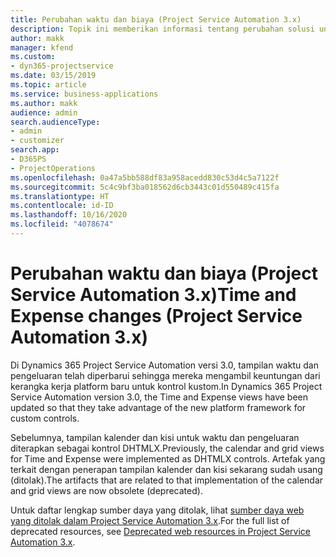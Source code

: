 ```yaml
---
title: Perubahan waktu dan biaya (Project Service Automation 3.x)
description: Topik ini memberikan informasi tentang perubahan solusi untuk waktu dan pengeluaran.
author: makk
manager: kfend
ms.custom:
- dyn365-projectservice
ms.date: 03/15/2019
ms.topic: article
ms.service: business-applications
ms.author: makk
audience: admin
search.audienceType:
- admin
- customizer
search.app:
- D365PS
- ProjectOperations
ms.openlocfilehash: 0a47a5bb588df83a958acedd830c53d4c5a7122f
ms.sourcegitcommit: 5c4c9bf3ba018562d6cb3443c01d550489c415fa
ms.translationtype: HT
ms.contentlocale: id-ID
ms.lasthandoff: 10/16/2020
ms.locfileid: "4078674"
---
```

# <a name="time-and-expense-changes-project-service-automation-3x"></a><span data-ttu-id="3487e-103">Perubahan waktu dan biaya (Project Service Automation 3.x)</span><span class="sxs-lookup"><span data-stu-id="3487e-103">Time and Expense changes (Project Service Automation 3.x)</span></span>

<span data-ttu-id="3487e-104">Di Dynamics 365 Project Service Automation versi 3.0, tampilan waktu dan pengeluaran telah diperbarui sehingga mereka mengambil keuntungan dari kerangka kerja platform baru untuk kontrol kustom.</span><span class="sxs-lookup"><span data-stu-id="3487e-104">In Dynamics 365 Project Service Automation version 3.0, the Time and Expense views have been updated so that they take advantage of the new platform framework for custom controls.</span></span>

<span data-ttu-id="3487e-105">Sebelumnya, tampilan kalender dan kisi untuk waktu dan pengeluaran diterapkan sebagai kontrol DHTMLX.</span><span class="sxs-lookup"><span data-stu-id="3487e-105">Previously, the calendar and grid views for Time and Expense were implemented as DHTMLX controls.</span></span> <span data-ttu-id="3487e-106">Artefak yang terkait dengan penerapan tampilan kalender dan kisi sekarang sudah usang (ditolak).</span><span class="sxs-lookup"><span data-stu-id="3487e-106">The artifacts that are related to that implementation of the calendar and grid views are now obsolete (deprecated).</span></span>

<span data-ttu-id="3487e-107">Untuk daftar lengkap sumber daya yang ditolak, lihat [sumber daya web yang ditolak dalam Project Service Automation 3.x](web-resources-deprecated-v3.x.md).</span><span class="sxs-lookup"><span data-stu-id="3487e-107">For the full list of deprecated resources, see [Deprecated web resources in Project Service Automation 3.x](web-resources-deprecated-v3.x.md).</span></span>
